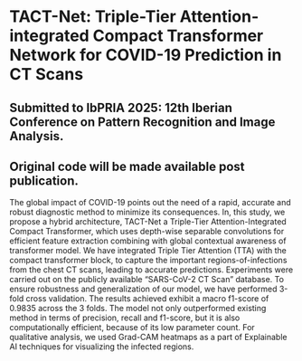 # TACT-Net: Triple-Tier Attention-integrated Compact Transformer Network for COVID-19 Prediction in CT Scans

## Submitted to IbPRIA 2025: 12th Iberian Conference on Pattern Recognition and Image Analysis.
## Original code will be made available post publication.


The global impact of COVID-19 points out the need of a
rapid, accurate and robust diagnostic method to minimize its consequences.
In, this study, we propose a hybrid architecture, TACT-Net
a Triple-Tier Attention-Integrated Compact Transformer, which uses
depth-wise separable convolutions for efficient feature extraction combining
with global contextual awareness of transformer model. We have
integrated Triple Tier Attention (TTA) with the compact transformer
block, to capture the important regions-of-infections from the chest CT
scans, leading to accurate predictions. Experiments were carried out on
the publicly available “SARS-CoV-2 CT Scan” database. To ensure robustness
and generalization of our model, we have performed 3-fold cross
validation. The results achieved exhibit a macro f1-score of 0.9835 across
the 3 folds. The model not only outperformed existing method in terms
of precision, recall and f1-score, but it is also computationally efficient,
because of its low parameter count. For qualitative analysis, we used
Grad-CAM heatmaps as a part of Explainable AI techniques for visualizing
the infected regions.
